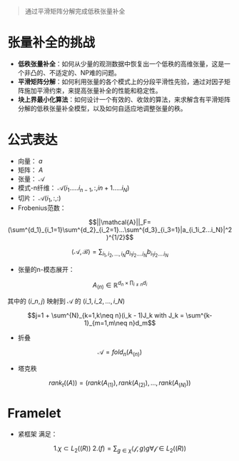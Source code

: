 > 通过平滑矩阵分解完成低秩张量补全
# 张量补全的挑战
- **低秩张量补全**：如何从少量的观测数据中恢复出一个低秩的高维张量，这是一个非凸的、不适定的、NP难的问题。
- **平滑矩阵分解**：如何利用张量的各个模式上的分段平滑性先验，通过对因子矩阵施加平滑约束，来提高张量补全的性能和稳定性。
- **块上界最小化算法**：如何设计一个有效的、收敛的算法，来求解含有平滑矩阵分解的低秩张量补全模型，以及如何自适应地调整张量的秩。
# 公式表达
- 向量： $a$
- 矩阵： $A$
- 张量： $\mathcal{A}$
- 模式-n纤维： $\mathcal{A}(i_1.....i_{n-1},:,i{n+1}.....i_N)$
- 切片： $\mathcal{A}(i_1,:,:)$
- Frobenius范数：
```math
||\mathcal{A}||_F=(\sum^{d_1}_{i_1=1}\sum^{d_2}_{i_2=1}...\sum^{d_3}_{i_3=1}|a_{i_1i_2...i_N}|^2)^{1/2}
```
```math
\langle\mathcal{A},\mathcal{B}\rangle=\sum_{i_1,i_2,...,i_N}a_{i_1i_2....i_N}b_{i_1i_2....i_N}
```
- 张量的n-模态展开：
```math
A_(n)\in\mathbb{R}^{d_n\times\prod_{i\neq n}d_i}
```
其中的 $(i\_n,j)$ 映射到 $\mathcal{A}$ 的 $(i\_1,i\_2,...,i\_N)$
```math
j=1 + \sum^{N}_{k=1,k\neq n}(i_k - 1)J_k with J_k = \sum^{k-1}_{m=1,m\neq n}d_m
```
- 折叠
```math
\mathcal{A}=fold_n(A_{(n)})
```

- 塔克秩
```math
rank_t(\mathcal({A})) = (rank(A_{(1)}),rank(A_{(2)}),...,rank(A_{(N)}))
```
# Framelet
- 紧框架
满足：
```math
1. \chi \subset L_2(\mathbb(R)) \
2. \mathcal(f) = \sum_{g\in \chi}\langle \mathcal{f},g \rangle g  \forall \mathcal{f} \in  L_2(\mathbb(R))
```
